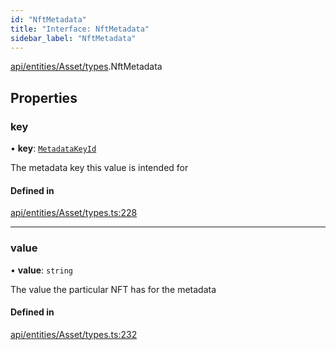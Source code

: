 ```yaml
---
id: "NftMetadata"
title: "Interface: NftMetadata"
sidebar_label: "NftMetadata"
---
```


[api/entities/Asset/types](../../../../../../modules/API/Entities/Asset/Types/Types.md).NftMetadata

## Properties

### key

• **key**: [`MetadataKeyId`](../../../../../../modules/API/Entities/Asset/Types/Types.md#metadatakeyid)

The metadata key this value is intended for

#### Defined in

[api/entities/Asset/types.ts:228](https://github.com/PolymeshAssociation/polymesh-sdk/blob/3cc570ade/src/api/entities/Asset/types.ts#L228)

___

### value

• **value**: `string`

The value the particular NFT has for the metadata

#### Defined in

[api/entities/Asset/types.ts:232](https://github.com/PolymeshAssociation/polymesh-sdk/blob/3cc570ade/src/api/entities/Asset/types.ts#L232)
